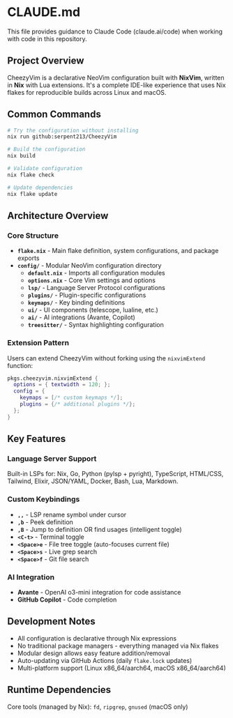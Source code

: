 # CLAUDE.md

This file provides guidance to Claude Code (claude.ai/code) when working with code in this repository.

## Project Overview

CheezyVim is a declarative NeoVim configuration built with **NixVim**, written in **Nix** with Lua extensions. It's a complete IDE-like experience that uses Nix flakes for reproducible builds across Linux and macOS.

## Common Commands

```bash
# Try the configuration without installing
nix run github:serpent213/CheezyVim

# Build the configuration
nix build

# Validate configuration
nix flake check

# Update dependencies
nix flake update
```

## Architecture Overview

### Core Structure
- **`flake.nix`** - Main flake definition, system configurations, and package exports
- **`config/`** - Modular NeoVim configuration directory
  - **`default.nix`** - Imports all configuration modules
  - **`options.nix`** - Core Vim settings and options
  - **`lsp/`** - Language Server Protocol configurations
  - **`plugins/`** - Plugin-specific configurations
  - **`keymaps/`** - Key binding definitions
  - **`ui/`** - UI components (telescope, lualine, etc.)
  - **`ai/`** - AI integrations (Avante, Copilot)
  - **`treesitter/`** - Syntax highlighting configuration

### Extension Pattern
Users can extend CheezyVim without forking using the `nixvimExtend` function:
```nix
pkgs.cheezyvim.nixvimExtend {
  options = { textwidth = 120; };
  config = {
    keymaps = [/* custom keymaps */];
    plugins = {/* additional plugins */};
  };
}
```

## Key Features

### Language Server Support
Built-in LSPs for: Nix, Go, Python (pylsp + pyright), TypeScript, HTML/CSS, Tailwind, Elixir, JSON/YAML, Docker, Bash, Lua, Markdown.

### Custom Keybindings
- **`,,`** - LSP rename symbol under cursor
- **`,b`** - Peek definition
- **`,B`** - Jump to definition OR find usages (intelligent toggle)
- **`<C-t>`** - Terminal toggle
- **`<Space>e`** - File tree toggle (auto-focuses current file)
- **`<Space>s`** - Live grep search
- **`<Space>f`** - Git file search

### AI Integration
- **Avante** - OpenAI o3-mini integration for code assistance
- **GitHub Copilot** - Code completion

## Development Notes

- All configuration is declarative through Nix expressions
- No traditional package managers - everything managed via Nix flakes
- Modular design allows easy feature addition/removal
- Auto-updating via GitHub Actions (daily `flake.lock` updates)
- Multi-platform support (Linux x86_64/aarch64, macOS x86_64/aarch64)

## Runtime Dependencies
Core tools (managed by Nix): `fd`, `ripgrep`, `gnused` (macOS only)